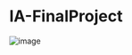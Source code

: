 # IA-FinalProject

![image](https://github.com/sczhou0705/IA-FinalProject-YUconnect/blob/main/image/IA-Final_Project_AWS_Lucid_Chart%20(1).png)
